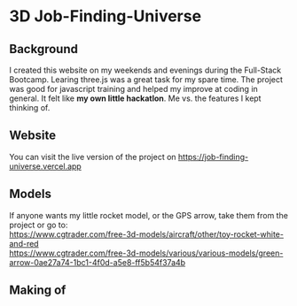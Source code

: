 # 3D Job-Finding-Universe

## Background
I created this website on my weekends and evenings during the Full-Stack Bootcamp.
Learing three.js was a great task for my spare time. The project was good for javascript training and helped my improve at coding in general.
It felt like **my own little hackatlon**. Me vs. the features I kept thinking of.

## Website
You can visit the live version of the project on https://job-finding-universe.vercel.app

## Models
If anyone wants my little rocket model, or the GPS arrow, take them from the project or go to: <br>
https://www.cgtrader.com/free-3d-models/aircraft/other/toy-rocket-white-and-red <br> https://www.cgtrader.com/free-3d-models/various/various-models/green-arrow-0ae27a74-1bc1-4f0d-a5e8-ff5b54f37a4b

## Making of
